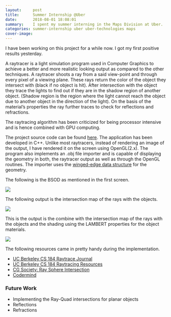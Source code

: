 ```yaml
---
layout:     post
title:      Summer Internship @Uber
date:       2018-08-01 18:08:01
summary:    I spent my summer interning in the Maps Division at Uber. 
categories: summer-internship uber uber-technologies maps 
cover-image: 
---
```


I have been working on this project for a while now. I got my first positive results yesterday. 

A raytracer is a light simulation program used in Computer Graphics to achieve a better and more realistic looking output as compared to the other techniques. A raytracer shoots a ray from a said view-point and through every pixel of a viewing plane. These rays return the color of the object they intersect with (black if no object is hit). After intersection with the object they trace the lights to find out if they are in the shadow region of another object. (Shadow region is the region where the light cannot reach the object due to another object in the direction of the light). On the basis of the material’s properties the ray further traces to check for reflections and refractions.

The raytracing algorithm has been criticized for being processor intensive and is hence combined with GPU computing.

The project source code can be found [here](https://github.com/tanmaybinaykiya/Raytracer). The application has been developed in C++. Unlike most raytracers, instead of rendering an image of the output, I have rendered it on the screen using OpenGL(2.x). The program also implements an .obj file importer and is capable of displaying the geometry in both, the raytracer output as well as through the OpenGL routines.
The importer uses the [winged-edge data structure](https://pages.mtu.edu/~shene/COURSES/cs3621/NOTES/model/winged-e.html) for the geometry.

The following is the BSOD as mentioned in the first screen.

![]({{base}}/images/cg/raytracer/zero.png)

The following output is the intersection map of the rays with the objects.

![]({{base}}/images/cg/raytracer/first.png)

This is the output is the combine with the intersection map of the rays with the objects and the shading using the LAMBERT properties for the object materials.

![]({{base}}/images/cg/raytracer/second.png)

The following resources came in pretty handy during the implementation.

* [UC Berkeley CS 184 Raytrace Journal](http://inst.eecs.berkeley.edu/~cs184/fa09/raytrace_journal.php)
* [UC Berkeley CS 184 Raytracing Resources](http://inst.eecs.berkeley.edu/~cs184/fa09/resources/raytracing.htm)
* [CG Society: Ray Sphere Intersection](http://wiki.cgsociety.org/index.php/Ray_Sphere_Intersection)
* [Codermind](http://www.codermind.com/articles/Raytracer-in-C++-Part-I-First-rays.html)

### Future Work

* Implementing the Ray-Quad intersections for planar objects
* Reflections
* Refractions
